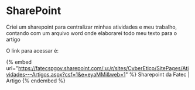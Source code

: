 # SharePoint

Criei um sharepoint para centralizar minhas atividades e meu trabalho, contando com um arquivo word onde elaborarei todo meu texto para o artigo



O link para acessar é:&#x20;

{% embed url="https://fatecspgov.sharepoint.com/:u:/r/sites/CyberEtico/SitePages/Atividades---Artigos.aspx?csf=1&e=eyaMMi&web=1" %}
Sharepoint da Fatec | Artigo
{% endembed %}

